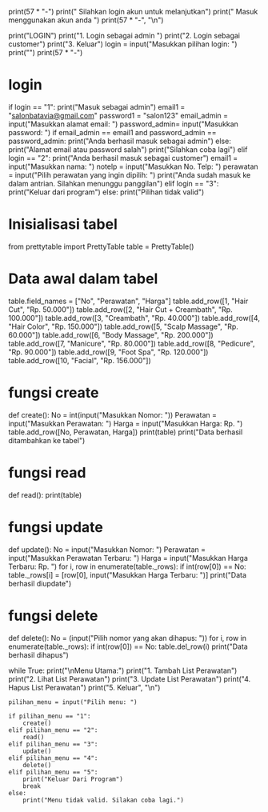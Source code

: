print(57 * "-")
print("          Silahkan login akun untuk melanjutkan")
print("              Masuk menggunakan akun anda ")
print(57 * "-", "\n")

print("LOGIN")
print("1. Login sebagai admin ")
print("2. Login sebagai customer")
print("3. Keluar")
login = input("Masukkan pilihan login: ")
print("")
print(57 * "-")

# login
if login == "1":
    print("Masuk sebagai admin")
    email1 = "salonbatavia@gmail.com"
    password1 = "salon123"
    email_admin = input("Masukkan alamat email: ")
    password_admin= input("Masukkan password: ")
    if email_admin == email1 and password_admin == password_admin:
        print("Anda berhasil masuk sebagai admin")
    else:
        print("Alamat email atau password salah")
        print("Silahkan coba lagi")
elif login == "2":
    print("Anda berhasil masuk sebagai customer")
    email1 = input("Masukkan nama: ")
    notelp = input("Masukkan No. Telp: ")
    perawatan = input("Pilih perawatan yang ingin dipilih: ")
    print("Anda sudah masuk ke dalam antrian. Silahkan menunggu panggilan")
elif login == "3":
    print("Keluar dari program")
else:
    print("Pilihan tidak valid")

# Inisialisasi tabel
from prettytable import PrettyTable
table = PrettyTable()

# Data awal dalam tabel
table.field_names = ["No", "Perawatan", "Harga"]
table.add_row([1, "Hair Cut", "Rp. 50.000"])
table.add_row([2, "Hair Cut + Creambath", "Rp. 100.000"])
table.add_row([3, "Creambath", "Rp. 40.000"])
table.add_row([4, "Hair Color", "Rp. 150.000"])
table.add_row([5, "Scalp Massage", "Rp. 60.000"])
table.add_row([6, "Body Massage", "Rp. 200.000"])
table.add_row([7, "Manicure", "Rp. 80.000"])
table.add_row([8, "Pedicure", "Rp. 90.000"])
table.add_row([9, "Foot Spa", "Rp. 120.000"])
table.add_row([10, "Facial", "Rp. 156.000"])

# fungsi create
def create():
    No = int(input("Masukkan Nomor: "))
    Perawatan = input("Masukkan Perawatan: ")
    Harga = input("Masukkan Harga: Rp. ")
    table.add_row([No, Perawatan, Harga])
    print(table)
    print("Data berhasil ditambahkan ke tabel")

# fungsi read
def read():
    print(table)

# fungsi update
def update():
    No = input("Masukkan Nomor: ")
    Perawatan = input("Masukkan Perawatan Terbaru: ")
    Harga = input("Masukkan Harga Terbaru: Rp. ")
    for i, row in enumerate(table._rows):
        if int(row[0]) == No:
            table._rows[i] = [row[0], input("Masukkan Harga Terbaru: ")]
    print("Data berhasil diupdate")
            
       
# fungsi delete
def delete():
    No = (input("Pilih nomor yang akan dihapus: "))
    for i, row in enumerate(table._rows):
        if int(row[0]) == No:
            table.del_row(i)
    print("Data berhasil dihapus")

while True:
    print("\nMenu Utama:")
    print("1. Tambah List Perawatan")
    print("2. Lihat List Perawatan")
    print("3. Update List Perawatan")
    print("4. Hapus List Perawatan")
    print("5. Keluar", "\n")
    
    pilihan_menu = input("Pilih menu: ")
    
    if pilihan_menu == "1":
        create()
    elif pilihan_menu == "2":
        read()
    elif pilihan_menu == "3":
        update()
    elif pilihan_menu == "4":
        delete()
    elif pilihan_menu == "5":
        print("Keluar Dari Program")
        break
    else:
        print("Menu tidak valid. Silakan coba lagi.")
